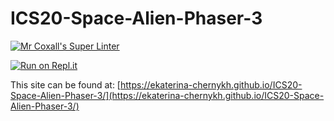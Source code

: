 # ICS20-Space-Alien-Phaser-3

[![Mr Coxall's Super Linter](https://github.com/ekaterina-chernykh/ICS20-Space-Alien-Phaser-3/workflows/Mr%20Coxall's%20Super%20Linter/badge.svg)](https://github.com/ekaterina-chernykh/ICS20-Space-Alien-Phaser-3/actions)

[![Run on Repl.it](https://repl.it/badge/github/ekaterina-chernykh/ICS20-Space-Alien-Phaser-3)](https://repl.it/github/ekaterina-chernykh/ICS20-Space-Alien-Phaser-3)

This site can be found at: [https://ekaterina-chernykh.github.io/ICS20-Space-Alien-Phaser-3/](https://ekaterina-chernykh.github.io/ICS20-Space-Alien-Phaser-3/)
